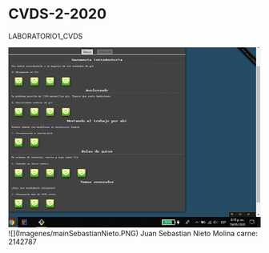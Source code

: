 # CVDS-2-2020
LABORATORIO1_CVDS

<img src="Imagenes/mainSebastianNieto.PNG" width="600">
![](Imagenes/mainSebastianNieto.PNG)
Juan Sebastian Nieto Molina carne: 2142787
